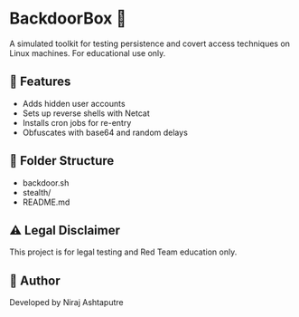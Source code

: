 # BackdoorBox 🎯
A simulated toolkit for testing persistence and covert access techniques on Linux machines. For educational use only.

## 🔧 Features
- Adds hidden user accounts
- Sets up reverse shells with Netcat
- Installs cron jobs for re-entry
- Obfuscates with base64 and random delays

## 📁 Folder Structure
- backdoor.sh
- stealth/
- README.md

## ⚠️ Legal Disclaimer
This project is for legal testing and Red Team education only.

## 👤 Author
Developed by Niraj Ashtaputre
